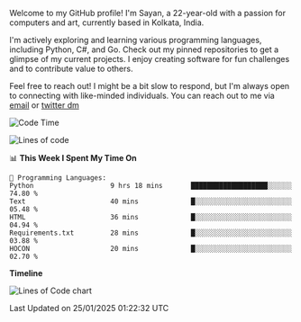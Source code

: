 Welcome to my GitHub profile! I'm Sayan, a 22-year-old with a passion for computers and art, currently based in Kolkata, India.

I'm actively exploring and learning various programming languages, including Python, C#, and Go. Check out my pinned repositories to get a glimpse of my current projects. I enjoy creating software for fun challenges and to contribute value to others.

Feel free to reach out! I might be a bit slow to respond, but I'm always open to connecting with like-minded individuals. You can reach out to me via [email](mailto:me@sayanbiswas.in) or [twitter dm](https://twitter.com/TheDankDel)

<!--START_SECTION:waka-->
![Code Time](http://img.shields.io/badge/Code%20Time-2%2C041%20hrs%2021%20mins-blue)

![Lines of code](https://img.shields.io/badge/From%20Hello%20World%20I%27ve%20Written-6.5%20million%20lines%20of%20code-blue)

📊 **This Week I Spent My Time On** 

```text
💬 Programming Languages: 
Python                   9 hrs 18 mins       ███████████████████░░░░░░   74.80 % 
Text                     40 mins             █░░░░░░░░░░░░░░░░░░░░░░░░   05.48 % 
HTML                     36 mins             █░░░░░░░░░░░░░░░░░░░░░░░░   04.94 % 
Requirements.txt         28 mins             █░░░░░░░░░░░░░░░░░░░░░░░░   03.88 % 
HOCON                    20 mins             █░░░░░░░░░░░░░░░░░░░░░░░░   02.70 % 
```

**Timeline**

![Lines of Code chart](https://raw.githubusercontent.com/Dank-del/Dank-del/main/assets/bar_graph.png)


 Last Updated on 25/01/2025 01:22:32 UTC
<!--END_SECTION:waka-->
